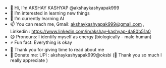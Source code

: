 - 👋 Hi, I’m AKSHAY KASHYAP @akshaykashyapak999
- 👀 I’m interested in learning new things 
- 🌱 I’m currently learning AI
- 📫 You can reach me, Gmail: akshaykashyapak999@gmail.com , Linkedin : https://www.linkedin.com/in/akshay-kashyap-4a80b51a0
- 😄 Pronouns: I identify myself as energy (biologically - male human)
- ⚡ Fun fact: Everything is okay
- 🙏 Thank you for giving time to read about me
- 🎁 Donate me: UPI : akshaykashyapak999@oksbi (🤗 Thank you so much I really appreciate )

<!---
akshaykashyapak999/akshaykashyapak999 is a ✨ special ✨ repository because its `README.md` (this file) appears on your GitHub profile.
You can click the Preview link to take a look at your changes.
--->
